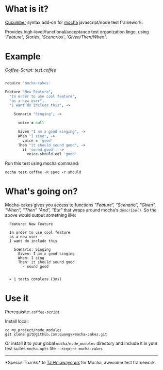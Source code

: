 # What is it?        

[Cucumber](http://cukes.info/) syntax add-on for [mocha](https://github.com/visionmedia/mocha) javascript/node test framework.

Provides high-level/functional/acceptance test organization lingo, using _'Feature'_, _Stories_, _'Scenarios'_, _'Given/Then/When'_.

# Example

_Coffee-Script: test.coffee_ 

```coffeescript

require 'mocha-cakes'

Feature "New Feature",
  "In order to use cool feature",
  "as a new user",
  "I want do include this", ->

    Scenario "Singing", ->

      voice = null

      Given "I am a good singing", ->
      When "I sing", ->
        voice = 'good'
      Then "it should sound good", ->
        it 'sound good', ->
          voice.should.eql 'good'

```
 
Run this test using mocha command:

`mocha test.coffee -R spec -r should`

# What's going on?

Mocha-cakes gives you access to functions _"Feature", "Scenario", "Given", "When", "Then" "And", "But"_ that wraps around mocha's `describe()`. So the above would output something like:

```cucumber
  Feature: New Feature 

  In order to use cool feature
  as a new user
  I want do include this
    
    Scenario: Singing
      Given: I am a good singing
      When: I sing
      Then: it should sound good
        ✓ sound good  


  ✔ 1 tests complete (3ms)

```

# Use it

Prerequisite: `coffee-script`

Install local:

    cd my_project/node_modules
    git clone git@github.com:quangv/mocha-cakes.git

Or install it to your global `mocha/node_modules` directory and include it in your test suites `mocha.opts` file `--require mocha-cakes`

---

\*Special Thanks\* to [TJ Holowaychuk](https://github.com/visionmedia) for Mocha, awesome test framework.
